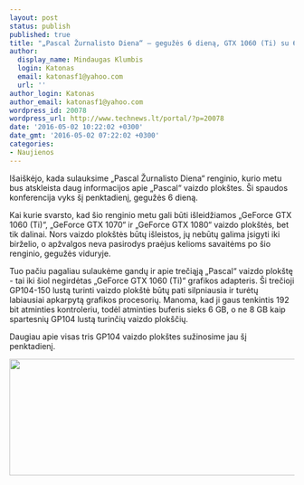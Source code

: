 ```yaml
---
layout: post
status: publish
published: true
title: "„Pascal Žurnalisto Diena“ – gegužės 6 dieną, GTX 1060 (Ti) su 6 GB atminties"
author:
  display_name: Mindaugas Klumbis
  login: Katonas
  email: katonasf1@yahoo.com
  url: ''
author_login: Katonas
author_email: katonasf1@yahoo.com
wordpress_id: 20078
wordpress_url: http://www.technews.lt/portal/?p=20078
date: '2016-05-02 10:22:02 +0300'
date_gmt: '2016-05-02 07:22:02 +0300'
categories:
- Naujienos
---
```

<p>Išaiškėjo, kada sulauksime „Pascal Žurnalisto Diena“ renginio, kurio metu bus atskleista daug informacijos apie „Pascal“ vaizdo plokštes. Ši spaudos konferencija vyks šį penktadienį, gegužės 6 dieną.</p>
<p>Kai kurie svarsto, kad šio renginio metu gali būti išleidžiamos „GeForce GTX 1060 (Ti)“, „GeForce GTX 1070“ ir „GeForce GTX 1080“ vaizdo plokštės, bet tik dalinai. Nors vaizdo plokštės būtų išleistos, jų nebūtų galima įsigyti iki birželio, o apžvalgos neva pasirodys praėjus kelioms savaitėms po šio renginio, gegužės viduryje.</p>
<p>Tuo pačiu pagaliau sulaukėme gandų ir apie trečiąją „Pascal“ vaizdo plokštę - tai iki šiol negirdėtas „GeForce GTX 1060 (Ti)“ grafikos adapteris. Ši trečioji GP104-150 lustą turinti vaizdo plokštė būtų pati silpniausia ir turėtų labiausiai apkarpytą grafikos procesorių. Manoma, kad ji gaus tenkintis 192 bit atminties kontroleriu, todėl atminties buferis sieks 6 GB, o ne 8 GB kaip spartesnių GP104 lustą turinčių vaizdo plokščių.</p>
<p>Daugiau apie visas tris GP104 vaizdo plokštes sužinosime jau šį penktadienį.</p>
<p style="text-align: center;"><a href="http://www.technews.lt/portal/wp-content/uploads/2016/05/GP104-vaizdo-plokštės.jpg"><img class="aligncenter wp-image-20079 size-full" src="http://www.technews.lt/portal/wp-content/uploads/2016/05/GP104-vaizdo-plokštės.jpg" alt="GP104 vaizdo plokštės" width="1288" height="206" /></a></p>
